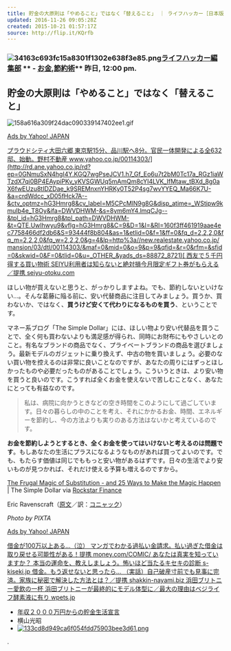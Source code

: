 ```yaml
---
title: 貯金の大原則は「やめること」ではなく「替えること」 ｜ ライフハッカー［日本版］
updated: 2016-11-26 09:05:28Z
created: 2015-10-21 01:57:17Z
source: http://flip.it/KQrfb
---
```


### ![34163c693fc15a8301f1302e638f3e85.png](../_resources/d6d91c76b777769911ba17cd9cfda00c.png)[ライフハッカー編集部](http://www.lifehacker.jp/author/lhstaff/index.html)  ** - [お金](http://www.lifehacker.jp/money/),[節約術](http://www.lifehacker.jp/money/cat65/)** 昨日, 12:00 pm.

## 貯金の大原則は「やめること」ではなく「替えること」

![158a616a309f24dac090339147402ee1.gif](../_resources/9255495a5a7f05638813381681b6b061.gif)

[Ads by Yahoo! JAPAN](https://feedback.promotionalads.yahoo.co.jp/fdbk?p=pslWW4QeImEmD3xxA5q0h069UCpHgQo2eEI0Qvtk9WwJwEhwCoDgeyHQewVyOkPeRzI4BsYuSYcI&a1=f5tjqyMaIzi1vey.ts.4MTUJ0dXhJpFLb7RofGjYNqS7jC_Z6TYIGdOejSxTLjuc5d0RZIeWYv0-&a2=vl2lMg0aIzgx7omDyahu_QC.pjZX8lLCdGkdkNaEpVHSdzyrrA2a8M8rCWRE56P.Oy5mF19oDYQ-&a3=AiBa7WMaIzijOyzKHfjEahztMgzoEu1bafUPLy6TbcIde6bavUX_RsylBumV7c.TR8oRLp1QO1Y-&a4=QdoZvQ4aIzhN3pOMiFIBPPYwwajIqm73Wk_1MFXjQwKnQIAR7EWJTAgCPlO42XrMPBU9VLoiw2g-&a5=Fo7S200aIzhJ_3ygufCrr2SXQ7CKiXrShqiO2rv5s1nRVzL2Vw8.U4bLcSPcdm2YsduLM01p5UI-&a6=K7w7nigaIzgDA9gWz8RPocVrWvTHZfv3FPEFJsmoa0wf9USpLivpWJWlzcz2aMNArmYEKS_XXck-&a7=DX0LQm8aIzi__PV5m6wWiHaGzkC5xvEToAcDj9ys1g3ElZ898ZInR3xvX1KeArsZZLTlkzOXx38-&a8=b.RIRO0aIzj_pUFhaz9TAZocyD90bpgUWq0OwrlWptxaRe5PBX78HMOIH0BC38LYYEjppDJ4qZo-&a9=znIRqUsaIzgomSWoLStb0u61vEJgJW7xxhKFxmf6jvo73lgIHJfVIPUSxoAZv.7kDNjQNVmwcII-&a10=acwFw0MaIzhnwFYesNiM26K1gQLg5UgmoyKY0CFp4BwyApa0v0BfChPhbSiVU1KIQaDLwvtl8XE-&a11=fwuBsMgaIzhaNs5PCzSENFUTAG4QdOYm8Rx_r.QYg5gzcquDBpnaVRsUAKB_amBgX8mNJ8foUPU-&a12=u0nCUUgaIzgoahO0lmjWSudbsyBRVSCCwR4FJuB_5OMLZCkIt3.bfuaGsp.1V1j0WQqmzK9Fpq4-&a13=SFCBiA4aIzgintIxaQbZwS9Y2vZFQ3MItymv2f6AkEcp2Iif45GZJa4jk.DLd3aX3DNDjx_JA_A-&a14=dDvfrsMaIzjkSiGSrV4_stoGIIRb8Drh0mgWZV8qBlupMNxSc.S4zawc8MJ1gRM2ZrR1KcJESiU-&a15=PhAPETsaIzh8nEaqGGM4L5Bu9aBIMMbI_dlpHvp81fcjN4TBn4FMO9_M9._i.AgwsyPlMxdehvc-&a16=gbArwbIaIzjxiJDfpcS2zODMmDah_a_hEs7tjbJUr5ryxsoorbvtYLC0wqQ0SaL3cYoSLJ6enLk-&c=.WfBejE1HgjBYPXC)

[ プラウドシティ大田六郷  東京駅15分、品川駅へ8分。官民一体開発による全632邸、始動。野村不動産  www.yahoo.co.jp/00114303/](http://rd.ane.yahoo.co.jp/rd?ep=0GNmuSxN4hgI4Y.KGQ7wgPseJCV1.h7_Gf_Eo6u7t2bM0Tc17a_RGz1iaWTzdX7qi0BP4EAypiPKv_yKVSGWUq5mAmQm8cYI4LVK_IfMtaw_tBXd_8g0aX6fwEUzu8tIDZDae_k9SREMnxnYHRKy0T52P4sg7wvYYEQ_Ma66K7U-&a=crdWdcc_xD05fHck7A--&ctv_optmz=hG3Hmrg8&cv_label=M5CPcMlN9g8G&disp_atime=_WStipw9kmuIb4e_T8Oy&ifa=DWVDHWM-&s=8ym6mY4.lmqCJg--&tpl_id=hG3Hmrg8&tpl_path=DWVDHWM-&t=QTE.Uwlhwyu9&vflg=hG3Hmrg8&C=9&D=1&I=&RI=160f3ff461919aae4ec7758466df2db6&S=93444f8b804&as=1&etlid=0&f=1&ff=0&fq_d=2,2,2,0&fq_m=2,2,2,0&fq_w=2,2,2,0&g=4&lp=http%3a//new.realestate.yahoo.co.jp/mansion/03/dtl/00114303/&maf=0&mid=0&o=9&p=9&qfid=&r=0&rfm=&sfid=0&skwid=0&F=0&tlid=0&u=_OTHER_&yads_ds=88872_8721)[ 西友で５千円得する買い物術  SEIYU利用者は知らないと絶対損今月限定ギフト券がもらえる／提携  seiyu-otoku.com](http://rd.ane.yahoo.co.jp/rd?ep=3FKouopN4hjoeqTscxPGEnZFSpDztYm7CcKxEXhnow2IB_SIghHdn62ei9zTN8N99._OaIqaZJ4IxUc.JUnG0zV24wQ7H13j1LSPYWFzBU6HOSlqxG2k1ApNWv6894HqHqvhs9yYKoEARcN_C0BXEEjXdYWJRNKpuhbJL7ZxULZLZA--&a=JUhR6.A_xD0mm9MGRQ--&ctv_optmz=KkBl3YI9&cv_label=M5CPcMlN9g8G&disp_atime=_WStipw9kmuIb4e_T8Oy&ifa=DWVDHWM-&s=8ym6mY4.lmqCJg--&tpl_id=hG3Hmrg8&tpl_path=DWVDHWM-&t=QTE.Uwlhwyu9&vflg=hG3Hmrg8&C=9&D=1&I=&RI=160f3ff461919aae4ec7758466df2db6&S=93444f8b804&as=1&etlid=0&f=1&ff=0&fq_d=2,2,2,0&fq_m=2,2,2,0&fq_w=2,2,2,0&g=4&lp=http%3a//ccc.geo.jp/ppc/walmart/%3ff=t%26ag=00200%26an=1&maf=0&mid=0&o=9&p=9&qfid=&r=0&rfm=&sfid=0&skwid=0&F=0&tlid=0&u=_OTHER_&yads_ds=88872_8721)

ほしい物が買えないと思うと、がっかりしますよね。でも、節約しないといけない...。そんな葛藤に陥る前に、安い代替商品に注目してみましょう。買うか、買わないか、ではなく、**買うけど安くて代わりになるものを買う**、ということです。

マネー系ブログ「The Simple Dollar」には、ほしい物より安い代替品を買うことで、全く何も買わないよりも満足感が得られ、同時にお財布にもやさしいとのこと。有名なブランドの商品でなく、プライベートブランドの商品を選びましょう。最新モデルのガジェットに乗り換えず、中古の物を買いましょう。必要のない買い物を控えるのは非常に良いことなのですが、あなたの周りにはずっとほしかったものや必要だったものがあることでしょう。こういうときは、より安い物を買うと良いのです。こうすれば全くお金を使えないで苦しむことなく、あなたにとっても有益なのです。

> 私は、病院に向かうときなどの空き時間をこのようにして過ごしています。日々の暮らしの中のことを考え、それにかかるお金、時間、エネルギーを節約し、今の方法よりも実りのある方法はないかと考えているのです。

**お金を節約しようとするとき、全くお金を使ってはいけないと考えるのは問題です**。もしあなたの生活にプラスになるようなものがあれば買ってよいのです。でも、もたらす価値は同じでももっと安い物があるはずです。日々の生活でより安いものが見つかれば、それだけ使える予算も増えるのですから。

[The Frugal Magic of Substitution - and 25 Ways to Make the Magic Happen](http://www.thesimpledollar.com/the-frugal-magic-of-substitution-and-25-ways-to-make-the-magic-happen/) | The Simple Dollar via [Rockstar Finance](http://rockstarfinance.com/)

Eric Ravenscraft（[原文](http://lifehacker.com/practice-substitution-instead-of-deprivation-to-get-i-1730027111)／訳：[コニャック](https://conyac.cc/rd/media)）

*Photo by PIXTA*

[Ads by Yahoo! JAPAN](https://feedback.promotionalads.yahoo.co.jp/fdbk?p=pslWW4QeImEmD3xxA5q0h069UCpHgQo2eEI0Qvtk9WwJwEhwCoDgeyHQewVyOkPeRzI4BsYuSYcI&a1=f5tjqyMaIzi1vey.ts.4MTUJ0dXhJpFLb7RofGjYNqS7jC_Z6TYIGdOejSxTLjuc5d0RZIeWYv0-&a2=vl2lMg0aIzgx7omDyahu_QC.pjZX8lLCdGkdkNaEpVHSdzyrrA2a8M8rCWRE56P.Oy5mF19oDYQ-&a3=AiBa7WMaIzijOyzKHfjEahztMgzoEu1bafUPLy6TbcIde6bavUX_RsylBumV7c.TR8oRLp1QO1Y-&a4=QdoZvQ4aIzhN3pOMiFIBPPYwwajIqm73Wk_1MFXjQwKnQIAR7EWJTAgCPlO42XrMPBU9VLoiw2g-&a5=Fo7S200aIzhJ_3ygufCrr2SXQ7CKiXrShqiO2rv5s1nRVzL2Vw8.U4bLcSPcdm2YsduLM01p5UI-&a6=K7w7nigaIzgDA9gWz8RPocVrWvTHZfv3FPEFJsmoa0wf9USpLivpWJWlzcz2aMNArmYEKS_XXck-&a7=DX0LQm8aIzi__PV5m6wWiHaGzkC5xvEToAcDj9ys1g3ElZ898ZInR3xvX1KeArsZZLTlkzOXx38-&a8=b.RIRO0aIzj_pUFhaz9TAZocyD90bpgUWq0OwrlWptxaRe5PBX78HMOIH0BC38LYYEjppDJ4qZo-&a9=znIRqUsaIzgomSWoLStb0u61vEJgJW7xxhKFxmf6jvo73lgIHJfVIPUSxoAZv.7kDNjQNVmwcII-&a10=acwFw0MaIzhnwFYesNiM26K1gQLg5UgmoyKY0CFp4BwyApa0v0BfChPhbSiVU1KIQaDLwvtl8XE-&a11=fwuBsMgaIzhaNs5PCzSENFUTAG4QdOYm8Rx_r.QYg5gzcquDBpnaVRsUAKB_amBgX8mNJ8foUPU-&a12=u0nCUUgaIzgoahO0lmjWSudbsyBRVSCCwR4FJuB_5OMLZCkIt3.bfuaGsp.1V1j0WQqmzK9Fpq4-&a13=SFCBiA4aIzgintIxaQbZwS9Y2vZFQ3MItymv2f6AkEcp2Iif45GZJa4jk.DLd3aX3DNDjx_JA_A-&a14=dDvfrsMaIzjkSiGSrV4_stoGIIRb8Drh0mgWZV8qBlupMNxSc.S4zawc8MJ1gRM2ZrR1KcJESiU-&a15=PhAPETsaIzh8nEaqGGM4L5Bu9aBIMMbI_dlpHvp81fcjN4TBn4FMO9_M9._i.AgwsyPlMxdehvc-&a16=gbArwbIaIzjxiJDfpcS2zODMmDah_a_hEs7tjbJUr5ryxsoorbvtYLC0wqQ0SaL3cYoSLJ6enLk-&c=.WfBejE1HgjBYPXC)

[ 借金が100万以上ある…（泣）  マンガでわかる過払い金請求。払い過ぎた借金は取り戻せる可能性がある！提携  money.com/COMIC/](http://rd.ane.yahoo.co.jp/rd?ep=wG50_e9N4hjP6oGcKu8XnxiNXyNfFev1Gvnndt7VkeBGa9yKKv1ga3D7PYrJDBdhLZnOMF6KqyiQRyJpbj0n6BMPwRMtOv7Md2swEuWoVlCOkxG5u2X3RxrfL2V4KcCF3V88sjOiRoJnypecgq3Hcl0EAXA6xuDaVNVP3TkJ_fHsAA--&a=NLjhv28_xD2e5O4LpA--&ctv_optmz=KkBl3YI9&cv_label=M5CPcMlN9g8G&disp_atime=_WStipw9kmuIb4e_T8Oy&ifa=DWVDHWM-&s=8ym6mY4.lmqCJg--&tpl_id=hG3Hmrg8&tpl_path=DWVDHWM-&t=QTE.Uwlhwyu9&vflg=hG3Hmrg8&C=9&D=1&I=&RI=160f3ff461919aae4ec7758466df2db6&S=93444f8b804&as=1&etlid=0&f=1&ff=0&fq_d=2,2,2,0&fq_m=2,2,2,0&fq_w=2,2,2,0&g=4&lp=http%3a//manemane-money.com/ad/ydn/sk/kabaraikin.html%3fp=sk_syouhisyakinyu_pctab&maf=0&mid=0&o=9&p=9&qfid=&r=0&rfm=&sfid=0&skwid=0&F=0&tlid=0&u=_OTHER_&yads_ds=88872_8721)[ あなたは真実を知っていますか？  本当の運命を、教えしましょう。怖いほど当たるキセキの診断  s-kiseki.jp](http://rd.ane.yahoo.co.jp/rd?ep=IoNc5YVN4hikn.f6XGM7p9pXiWnnx3MIKoH0nS9tE9L6gLcNvwGVawvTv4eaBA0AXbuK1tYdKbTHYB.I7qrsBoCNi3MFcQJiHk9PXOly1DyglHQtbc5Ffbafoc0uzNTtpflJVFB0H48GB1XzIBKXe0vhHzg.rDNrdEcC0Sg-&a=.y8dVXk_xD6_XyUk4w--&ctv_optmz=KkBl3YI9&cv_label=M5CPcMlN9g8G&disp_atime=_WStipw9kmuIb4e_T8Oy&ifa=DWVDHWM-&s=8ym6mY4.lmqCJg--&tpl_id=hG3Hmrg8&tpl_path=DWVDHWM-&t=QTE.Uwlhwyu9&vflg=hG3Hmrg8&C=9&D=1&I=&RI=160f3ff461919aae4ec7758466df2db6&S=93444f8b804&as=1&etlid=0&f=1&ff=0&fq_d=2,2,2,0&fq_m=2,2,2,0&fq_w=2,2,2,0&g=4&lp=http%3a//s-kiseki.jp/p.php%3fpr=cxp153%26i=25%26ac=on&maf=0&mid=0&o=9&p=9&qfid=&r=0&rfm=&sfid=0&skwid=0&F=0&tlid=0&u=_OTHER_&yads_ds=88872_8721)[ 借金。もう返せないと思ったら…  （実話）自己破産寸前でも見事に完済。家族に秘密で解決した方法とは？／提携  shakkin-nayami.biz](http://rd.ane.yahoo.co.jp/rd?ep=0ked1aBN4hgC0Svv3kyA5aa9G8iarhA9qmW3aoOQY6pcQEZuLfS3EbEDWa8ci30NZbXFAyBYjJCncZ8HGjk6o02VIDN6ZCyTdQ26E.9jYUT4oLkgF5MDjaJTETjTgq8drfJ.4ui29ix4YKsxzdUzvNNPzXeuIgXTCeSRb7OrQZ2q&a=W7vIJ3U_xD36MVvcCQ--&ctv_optmz=KkBl3YI9&cv_label=M5CPcMlN9g8G&disp_atime=_WStipw9kmuIb4e_T8Oy&ifa=DWVDHWM-&s=8ym6mY4.lmqCJg--&tpl_id=hG3Hmrg8&tpl_path=DWVDHWM-&t=QTE.Uwlhwyu9&vflg=hG3Hmrg8&C=9&D=1&I=&RI=160f3ff461919aae4ec7758466df2db6&S=93444f8b804&as=1&etlid=0&f=1&ff=0&fq_d=2,2,2,0&fq_m=2,2,2,0&fq_w=2,2,2,0&g=4&lp=http%3a//shakkin-nayami.biz/lp/yd/lp11&maf=0&mid=0&o=9&p=9&qfid=&r=0&rfm=&sfid=0&skwid=0&F=0&tlid=0&u=_OTHER_&yads_ds=88872_8721)[ 浜田ブリトニー愛飲の一杯  浜田ブリトニーが最終的にモデル体型に／最大の理由はベジライフ酵素液に有り  wpets.jp](http://rd.ane.yahoo.co.jp/rd?ep=LLeoWhpN4hgPjWsxQQAgdgNm8HZJj2zYsFRA2CjVno02e1GqBqvYFHUfKV.uWf4lNxpijumFK.aO79qgdD2oXYD3SKkOk1pqBm2oiqs9Guem22DI65eeYMqpjGFhf74pfKJgsjK_ZVPwpfpoIN74kSJbbJLnvmZxxQ4GzaNXafQ-&a=Gr_FyTY_xD7ZvkixAQ--&ctv_optmz=KkBl3YI9&cv_label=M5CPcMlN9g8G&disp_atime=_WStipw9kmuIb4e_T8Oy&ifa=DWVDHWM-&s=8ym6mY4.lmqCJg--&tpl_id=hG3Hmrg8&tpl_path=DWVDHWM-&t=QTE.Uwlhwyu9&vflg=hG3Hmrg8&C=9&D=1&I=&RI=160f3ff461919aae4ec7758466df2db6&S=93444f8b804&as=1&etlid=0&f=1&ff=0&fq_d=1,2,2,0&fq_m=1,2,2,0&fq_w=1,2,2,0&g=4&lp=http%3a//tr.webantenna.info/rd%3fwaad=KTZy47bI%26ga=WAVlfa-1&maf=0&mid=0&o=9&p=9&qfid=&r=0&rfm=&sfid=0&skwid=0&F=0&tlid=0&u=_OTHER_&yads_ds=88872_8721)

- [年収２０００万円からの貯金生活宣言](http://www.amazon.co.jp/%E5%B9%B4%E5%8F%8E%EF%BC%92%EF%BC%90%EF%BC%90%EF%BC%90%E4%B8%87%E5%86%86%E3%81%8B%E3%82%89%E3%81%AE%E8%B2%AF%E9%87%91%E7%94%9F%E6%B4%BB%E5%AE%A3%E8%A8%80-%E6%A8%AA%E5%B1%B1%E5%85%89%E6%98%AD/dp/4887598319?SubscriptionId=AKIAITY5MSZ73E3SYHOQ&tag=lifehacker09-22&linkCode=xm2&camp=2025&creative=165953&creativeASIN=4887598319)
- 横山光昭
- [![133cd8d949ca6f054fdd75903bee3d61.png](../_resources/af66e1a0f06f6c3e7c66fb5ccd89b7de.png)](http://www.amazon.co.jp/%E5%B9%B4%E5%8F%8E%EF%BC%92%EF%BC%90%EF%BC%90%EF%BC%90%E4%B8%87%E5%86%86%E3%81%8B%E3%82%89%E3%81%AE%E8%B2%AF%E9%87%91%E7%94%9F%E6%B4%BB%E5%AE%A3%E8%A8%80-%E6%A8%AA%E5%B1%B1%E5%85%89%E6%98%AD/dp/4887598319?SubscriptionId=AKIAITY5MSZ73E3SYHOQ&tag=lifehacker09-22&linkCode=xm2&camp=2025&creative=165953&creativeASIN=4887598319)

.